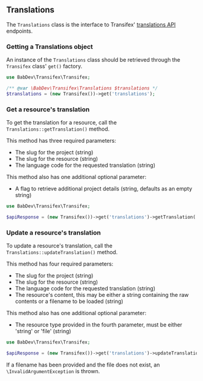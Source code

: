 ## Translations

The `Translations` class is the interface to Transifex' [translations API](http://docs.transifex.com/api/translations/) endpoints.

### Getting a Translations object

An instance of the `Translations` class should be retrieved through the `Transifex` class' `get()` factory.

```php
use BabDev\Transifex\Transifex;

/** @var \BabDev\Transifex\Translations $translations */
$translations = (new Transifex())->get('translations');
```

### Get a resource's translation

To get the translation for a resource, call the `Translations::getTranslation()` method.

This method has three required parameters:

* The slug for the project (string)
* The slug for the resource (string)
* The language code for the requested translation (string)

This method also has one additional optional parameter:

* A flag to retrieve additional project details (string, defaults as an empty string)

```php
use BabDev\Transifex\Transifex;

$apiResponse = (new Transifex())->get('translations')->getTranslation('my-project', 'resource-1', 'fr-FR');
```

### Update a resource's translation

To update a resource's translation, call the `Translations::updateTranslation()` method.

This method has four required parameters:

* The slug for the project (string)
* The slug for the resource (string)
* The language code for the requested translation (string)
* The resource's content, this may be either a string containing the raw contents or a filename to be loaded (string)

This method also has one additional optional parameter:

* The resource type provided in the fourth parameter, must be either 'string' or 'file' (string)

```php
use BabDev\Transifex\Transifex;

$apiResponse = (new Transifex())->get('translations')->updateTranslation('my-project', 'resource-1', 'fr-FR', 'TEST="Mon test Chaîne"');
```

If a filename has been provided and the file does not exist, an `\InvalidArgumentException` is thrown.

